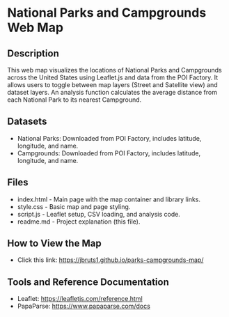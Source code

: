 # National Parks and Campgrounds Web Map

## Description
This web map visualizes the locations of National Parks and Campgrounds across the United States using Leaflet.js and data from the POI Factory.
It allows users to toggle between map layers (Street and Satellite view) and dataset layers.
An analysis function calculates the average distance from each National Park to its nearest Campground. 

## Datasets

- National Parks: Downloaded from POI Factory, includes latitude, longitude, and name.
- Campgrounds: Downloaded from POI Factory, includes latitude, longitude, and name.

## Files
- index.html - Main page with the map container and library links.
- style.css - Basic map and page styling.
- script.js - Leaflet setup, CSV loading, and analysis code.
- readme.md - Project explanation (this file).

## How to View the Map
- Click this link: https://jbruts1.github.io/parks-campgrounds-map/

## Tools and Reference Documentation
- Leaflet: https://leafletjs.com/reference.html
- PapaParse: https://www.papaparse.com/docs
